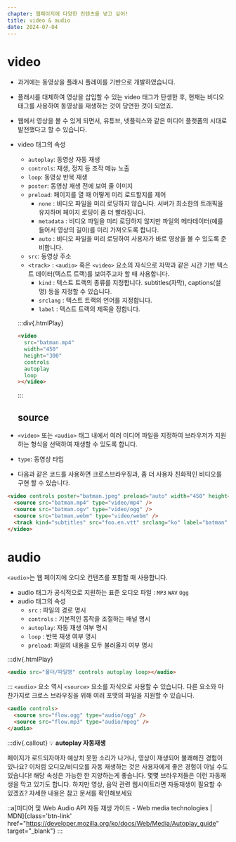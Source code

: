 ```yaml
---
chapter: 웹페이지에 다양한 컨텐츠를 넣고 싶어!
title: video & audio
date: 2024-07-04
---
```


# video

- 과거에는 동영상을 플래시 플레이를 기반으로 개발하였습니다.
- 플래시를 대체하여 영상을 삽입할 수 있는 video 태그가 탄생한 후, 현재는 비디오 태그를 사용하여 동영상을 재생하는 것이 당연한 것이 되었죠.
- 웹에서 영상을 볼 수 있게 되면서, 유튜브, 넷플릭스와 같은 미디어 플랫폼의 시대로 발전했다고 할 수 있습니다.
- video 태그의 속성

  - `autoplay`: 동영상 자동 재생
  - `controls`: 재생, 정지 등 조작 메뉴 노출
  - `loop`: 동영상 반복 재생
  - `poster`: 동영상 재생 전에 보여 줄 이미지
  - `preload`: 페이지를 열 때 어떻게 미리 로드할지를 제어
    - `none` : 비디오 파일을 미리 로딩하지 않습니다. 서버가 최소한의 트래픽을 유지하며 페이지 로딩이 좀 더 빨라집니다.
    - `metadata` : 비디오 파일을 미리 로딩하지 않지만 파일의 메타데이터(예를 들어서 영상의 길이)를 미리 가져오도록 합니다.
    - `auto` : 비디오 파일을 미리 로딩하여 사용자가 바로 영상을 볼 수 있도록 준비합니다.
  - `src`: 동영상 주소
  - `<track>` : `<audio>` 혹은 `<video>` 요소의 자식으로 자막과 같은 시간 기반 텍스트 데이터(텍스트 트랙)를 보여주고자 할 때 사용합니다.
    - `kind` : 텍스트 트랙의 종류를 지정합니다. subtitles(자막), captions(설명) 등을 지정할 수 있습니다.
    - `srclang` : 텍스트 트랙의 언어를 지정합니다.
    - `label` : 텍스트 트랙의 제목을 정합니다.

  :::div{.htmlPlay}

  ```html
  <video
    src="batman.mp4"
    width="450"
    height="300"
    controls
    autoplay
    loop
  ></video>
  ```

  :::

  ## **source**

- `<video>` 또는 `<audio>` 태그 내에서 여러 미디어 파일을 지정하여 브라우저가 지원하는 형식을 선택하여 재생할 수 있도록 합니다.
- `type`: 동영상 타입
- 다음과 같은 코드를 사용하면 크로스브라우징과, 좀 더 사용자 친화적인 비디오를 구현 할 수 있습니다.

```html
<video controls poster="batman.jpeg" preload="auto" width="450" height="300">
  <source src="batman.mp4" type="video/mp4" />
  <source src="batman.ogv" type="video/ogg" />
  <source src="batman.webm" type="video/webm" />
  <track kind="subtitles" src="foo.en.vtt" srclang="ko" label="batman" />
</video>
```

# audio

`<audio>`는 웹 페이지에 오디오 컨텐츠를 포함할 때 사용합니다.

- audio 태그가 공식적으로 지원하는 표준 오디오 파일 : `MP3` `WAV` `Ogg`
- audio 태그의 속성
  - `src` : 파일의 경로 명시
  - `controls` : 기본적인 동작을 조절하는 패널 명시
  - `autoplay`: 자동 재생 여부 명시
  - `loop` : 반복 재생 여부 명시
  - `preload`: 파일의 내용을 모두 불러올지 여부 명시

:::div{.htmlPlay}

```html
<audio src="폴더/파일명" controls autoplay loop></audio>
```

:::
`<audio>` 요소 역시 `<source>` 요소를 자식으로 사용할 수 있습니다. 다른 요소와 마찬가지로 크로스 브라우징을 위해 여러 포맷의 파일을 지원할 수 있습니다.

```html
<audio controls>
  <source src="flow.ogg" type="audio/ogg" />
  <source src="flow.mp3" type="audio/mpeg" />
</audio>
```

:::div{.callout}
💡 **autoplay 자동재생**

페이지가 로드되자마자 예상치 못한 소리가 나거나, 영상이 재생되어 불쾌해진 경험이 있나요?
이처럼 오디오/비디오를 자동 재생하는 것은 사용자에게 좋은 경험이 아닐 수도 있습니다! 해당 속성은 가능한 한 지양하는게 좋습니다.
몇몇 브라우저들은 이런 자동재생을 막고 있기도 합니다.
하지만 영상, 음악 관련 웹사이트라면 자동재생이 필요할 수 있겠죠?
자세한 내용은 참고 문서를 확인해보세요

::a[미디어 및 Web Audio API 자동 재생 가이드 - Web media technologies | MDN]{class='btn-link' href="https://developer.mozilla.org/ko/docs/Web/Media/Autoplay_guide" target="\_blank"}
:::
